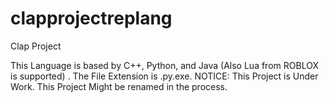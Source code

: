 # clapprojectreplang
Clap Project

This Language is based by C++, Python, and Java (Also Lua from ROBLOX is supported) .
The File Extension is .py.exe.
NOTICE: This Project is Under Work. This Project Might be renamed in the process.
